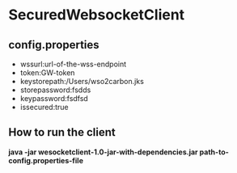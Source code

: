 # SecuredWebsocketClient
## config.properties <br />
 
<ul>
<li>wssurl:url-of-the-wss-endpoint</li>
<li>token:GW-token</li>
<li>keystorepath:/Users/wso2carbon.jks</li>
<li>storepassword:fsdds</li>
<li>keypassword:fsdfsd</li>
<li>issecured:true</li>
</ul>

## How to run the client <br />
**java -jar wesocketclient-1.0-jar-with-dependencies.jar path-to-config.properties-file**
